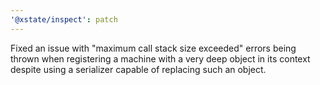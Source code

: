 ```yaml
---
'@xstate/inspect': patch
---
```


Fixed an issue with "maximum call stack size exceeded" errors being thrown when registering a machine with a very deep object in its context despite using a serializer capable of replacing such an object.
